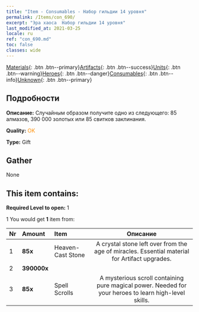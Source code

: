 ```yaml
---
title: "Item - Consumables - Набор гильдии 14 уровня"
permalink: /Items/con_690/
excerpt: "Эра хаоса  Набор гильдии 14 уровня"
last_modified_at: 2021-03-25
locale: ru
ref: "con_690.md"
toc: false
classes: wide
---
```

 [Materials](/ru/Items/){: .btn .btn--primary}[Artifacts](/ru/Items/Artifacts/){: .btn .btn--success}[Units](/ru/Items/Units/){: .btn .btn--warning}[Heroes](/ru/Items/Heroes/){: .btn .btn--danger}[Consumables](/ru/Items/Consumables/){: .btn .btn--info}[Unknown](/ru/Items/Unknown/){: .btn .btn--primary}

## Подробности
 **Описание:** Случайным образом получите одно из следующего: 85 алмазов, 390 000 золотых или 85 свитков заклинания.

 **Quality:** <span style="color: #FF8C00">OK</span>

 **Type:** Gift

## Gather

  None

## This item contains:

 **Required Level to open:** 1

 1 You would get **1** item  from:

  | Nr | Amount |     Item    | Описание |
  |:---|:-------|:------------|:-----------:|
  | 1 |  **85x** | Heaven-Cast Stone | A crystal stone left over from the age of miracles. Essential material for Artifact upgrades.  | 
  | 2 |  **390000x** | <i class="fas fa-coins"/> |  | 
  | 3 |  **85x** | Spell Scrolls | A mysterious scroll containing pure magical power. Needed for your heroes to learn high-level skills.  | 
